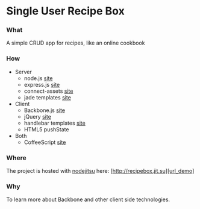 # Single User Recipe Box

### What
A simple CRUD app for recipes, like an online cookbook

### How
* Server
  * node.js [site][url_node]
  * express.js [site][url_express]
  * connect-assets [site][url_connect-assets]
  * jade templates [site][url_jade]
* Client
  * Backbone.js [site][url_backbone]
  * jQuery [site][url_jquery]
  * handlebar templates [site][url_handlebars]
  * HTML5 pushState
* Both
  * CoffeeScript [site][url_coffeescript]

### Where
The project is hosted with [nodejitsu][url_nodejitsu] here:
[http://recipebox.jit.su][url_demo]

### Why
To learn more about Backbone and other client side technologies.


[url_node]: http://www.nodejs.org
[url_express]: http://www.expressjs.com
[url_connect-assets]: https://github.com/TrevorBurnham/connect-assets
[url_jade]: http://jade-lang.com/
[url_backbone]: http://www.backbonejs.org
[url_jquery]: http://www.jquery.com
[url_handlebars]: http://handlebarsjs.com/
[url_coffeescript]: http://www.coffeescript.org
[url_nodejitsu]: http://www.nodejitsu.com
[url_demo]: http://recipebox.jit.su
